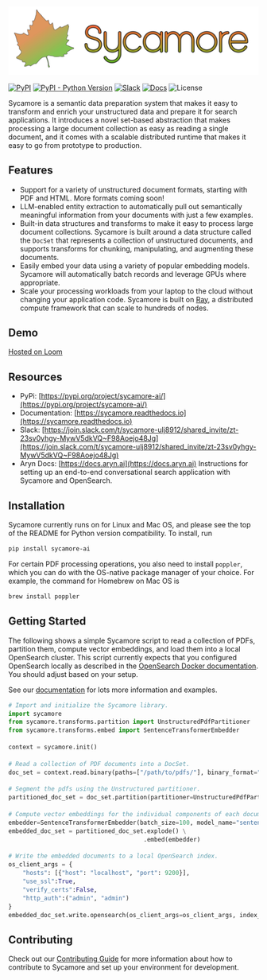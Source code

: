 ![SycamoreLogoFinal.svg](https://raw.githubusercontent.com/aryn-ai/sycamore/main/docs/source/images/sycamore_logo.svg)

[![PyPI](https://img.shields.io/pypi/v/sycamore-ai)](https://pypi.org/project/sycamore-ai/)
[![PyPI - Python Version](https://img.shields.io/pypi/pyversions/sycamore-ai)](https://pypi.org/project/sycamore-ai/)
[![Slack](https://img.shields.io/badge/slack-sycamore-brightgreen.svg?logo=slack)](https://join.slack.com/t/sycamore-ulj8912/shared_invite/zt-23sv0yhgy-MywV5dkVQ~F98Aoejo48Jg)
[![Docs](https://readthedocs.org/projects/sycamore/badge/?version=stable)](https://sycamore.readthedocs.io/en/stable/?badge=stable)
![License](https://img.shields.io/github/license/aryn-ai/sycamore)

Sycamore is a semantic data preparation system that makes it easy to transform and enrich your unstructured data and prepare it for search applications. It introduces a novel set-based abstraction that makes processing a large document collection as easy as reading a single document, and it comes with a scalable distributed runtime that makes it easy to go from prototype to production.

## Features

- Support for a variety of unstructured document formats, starting with PDF and HTML. More formats coming soon!
- LLM-enabled entity extraction to automatically pull out semantically meaningful information from your documents with just a few examples.
- Built-in data structures and transforms to make it easy to process large document collections. Sycamore is built around a data structure called the `DocSet` that represents a collection of unstructured documents, and supports transforms for chunking, manipulating, and augmenting these documents.
- Easily embed your data using a variety of popular embedding models. Sycamore will automatically batch records and leverage GPUs where appropriate.
- Scale your processing workloads from your laptop to the cloud without changing your application code. Sycamore is built on [Ray](https://ray.io), a distributed compute framework that can scale to hundreds of nodes.

## Demo

[Hosted on Loom](https://www.loom.com/share/53e68b0eb5ab49948111a3fcf6286b7f?sid=8627ff2a-db36-46ef-9762-a01b37e20ced)

## Resources

- PyPi: [https://pypi.org/project/sycamore-ai/](https://pypi.org/project/sycamore-ai/)
- Documentation: [https://sycamore.readthedocs.io](https://sycamore.readthedocs.io)
- Slack: [https://join.slack.com/t/sycamore-ulj8912/shared_invite/zt-23sv0yhgy-MywV5dkVQ~F98Aoejo48Jg](https://join.slack.com/t/sycamore-ulj8912/shared_invite/zt-23sv0yhgy-MywV5dkVQ~F98Aoejo48Jg)
- Aryn Docs: [https://docs.aryn.ai](https://docs.aryn.ai) Instructions for setting up an end-to-end conversational search application with Sycamore and OpenSearch.

## Installation

Sycamore currently runs on for Linux and Mac OS, and please see the top of the README for Python version compatibility. To install, run

```bash
pip install sycamore-ai
```

For certain PDF processing operations, you also need to install `poppler`, which you can do with the OS-native package manager of your choice. For example, the command for Homebrew on Mac OS is

```bash
brew install poppler
```

## Getting Started

The following shows a simple Sycamore script to read a collection of PDFs, partition them, compute vector embeddings, and load them into a local OpenSearch cluster. This script currently expects that you configured OpenSearch locally as described in the [OpenSearch Docker documentation](https://opensearch.org/docs/latest/install-and-configure/install-opensearch/docker/#run-opensearch-in-a-docker-container). You should adjust based on your setup.

See our [documentation](https://sycamore.readthedocs.io) for lots more information and examples.

```python
# Import and initialize the Sycamore library.
import sycamore
from sycamore.transforms.partition import UnstructuredPdfPartitioner
from sycamore.transforms.embed import SentenceTransformerEmbedder

context = sycamore.init()

# Read a collection of PDF documents into a DocSet.
doc_set = context.read.binary(paths=["/path/to/pdfs/"], binary_format="pdf")

# Segment the pdfs using the Unstructured partitioner.
partitioned_doc_set = doc_set.partition(partitioner=UnstructuredPdfPartitioner())

# Compute vector embeddings for the individual components of each document.
embedder=SentenceTransformerEmbedder(batch_size=100, model_name="sentence-transformers/all-MiniLM-L6-v2")
embedded_doc_set = partitioned_doc_set.explode() \
                                      .embed(embedder)

# Write the embedded documents to a local OpenSearch index.
os_client_args = {
    "hosts": [{"host": "localhost", "port": 9200}],
    "use_ssl":True,
    "verify_certs":False,
    "http_auth":("admin", "admin")
}
embedded_doc_set.write.opensearch(os_client_args=os_client_args, index_name="my_index_name")
```

## Contributing

Check out our [Contributing Guide](https://github.com/aryn-ai/sycamore/blob/main/CONTRIBUTING.md) for more information about how to contribute to Sycamore and set up your environment for development.
